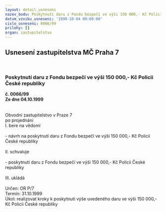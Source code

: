 ```yaml
---
layout: detail_usneseni
nazev_bodu: Poskytnutí daru z Fondu bezpečí ve výši 150 000,- Kč Policii České republiky
datum_vzniku_usneseni: '1999-10-04 00:00:00'
cislo_usneseni: 0066/99
prilohy: []
organ: zastupitelstvo
---
```

<div id="ucUsn_pList" class="usn">
	<span><h2>Usnesení zastupitelstva MČ Praha 7 </h2>
<br></span><div class="standBody">
<span><h3>Poskytnutí daru z Fondu bezpečí ve výši 150 000,- Kč Policii České republiky</h3></span><div class="center">
		<strong>č. 0066/99</strong><br>
	</div>
<div class="center">
		<strong>Ze dne 04.10.1999</strong><br><br>
	</div>
<br>Obvodní zastupitelstvo v Praze 7<br>po projednání<br>I.	bere na vědomí<br><br> - návrh na poskytnutí daru z Fondu bezpečí ve výši 150 000,- Kč Policii České republiky <br><br>II.	schvaluje<br><br>- poskytnutí daru z Fondu bezpečí ve výši 150 000,- Kč Policii České republiky <br><br>III.	ukládá <br><br> Určen:	     	OR P/7<br>Termín: 31.10.1999<br>Úkol:	realizovat kroky k poskytnutí výše uvedeného daru ve výši 150 000,- Kč Policii České republiky  <br>
</div>
</div>